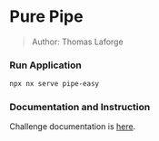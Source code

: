 # Pure Pipe

> Author: Thomas Laforge

### Run Application

```bash
npx nx serve pipe-easy
```

### Documentation and Instruction

Challenge documentation is [here](https://angular-challenges.vercel.app/challenges/angular/8-pipe-pure/).
